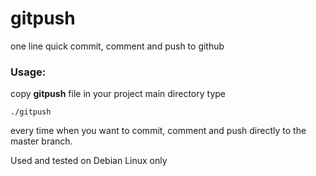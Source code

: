 # gitpush
one line quick commit, comment and push to github

### Usage:
copy **gitpush** file in your project main directory
type
```shell
./gitpush
```
every time when you want to commit, comment and push directly to the master branch.

Used and tested on Debian Linux only
